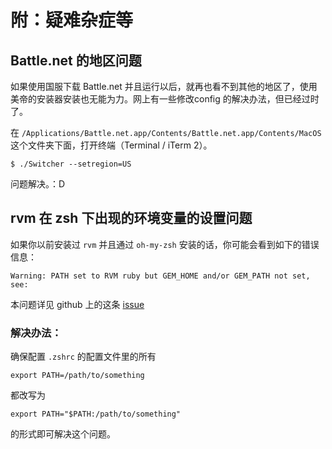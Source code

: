 # 附：疑难杂症等

## Battle.net 的地区问题

如果使用国服下载 Battle.net 并且运行以后，就再也看不到其他的地区了，使用美帝的安装器安装也无能为力。网上有一些修改config 的解决办法，但已经过时了。

在 `/Applications/Battle.net.app/Contents/Battle.net.app/Contents/MacOS`这个文件夹下面，打开终端（Terminal / iTerm 2）。

```
$ ./Switcher --setregion=US
```

问题解决。：D

## rvm 在 zsh 下出现的环境变量的设置问题

如果你以前安装过 `rvm` 并且通过 `oh-my-zsh` 安装的话，你可能会看到如下的错误信息： 

```
Warning: PATH set to RVM ruby but GEM_HOME and/or GEM_PATH not set, see:
```

本问题详见 github 上的这条 [issue](https://github.com/rvm/rvm/issues/3212)


### 解决办法：

确保配置 `.zshrc` 的配置文件里的所有

```
export PATH=/path/to/something

```
都改写为

```
export PATH="$PATH:/path/to/something"
```

的形式即可解决这个问题。
